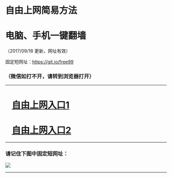 ﻿# 自由上网简易方法

# 电脑、手机一键翻墙

（2017/09/18 更新，网址有效）

固定短网址：https://git.io/free99

### （微信如打不开，请转到浏览器打开）


***





# &nbsp;&nbsp; <a href="http://ft176808675.fwq-tz1005.info/fwqtz01.html?t=091800125398 " target="_blank">自由上网入口1</a>
# &nbsp;&nbsp; <a href="http://ft47406263.fwq-tz1006.info/fwqtz02.html?t=091800112743 " target="_blank">自由上网入口2</a>
***

### 请记住下图中固定短网址：

<img src="https://s3-us-west-2.amazonaws.com/fwq-1001/yjfq-20170905okok.png" /> 


***

